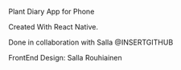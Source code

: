 Plant Diary App for Phone

Created With React Native.

Done in collaboration with Salla @INSERTGITHUB

FrontEnd Design: Salla Rouhiainen
